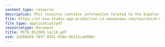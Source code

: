 ```yaml
---
content_type: resource
description: This resource contains information related to the bipolar junction transistor.
file: https://ol-ocw-studio-app-production.s3.amazonaws.com/courses/6-012-microelectronic-devices-and-circuits-spring-2009/2d386b56f03787b1658e6b131ca650bc_MIT6_012S09_lec18.pdf
file_type: application/pdf
resourcetype: Document
title: MIT6_012S09_lec18.pdf
uid: 2d386b56-f037-87b1-658e-6b131ca650bc
---
```

